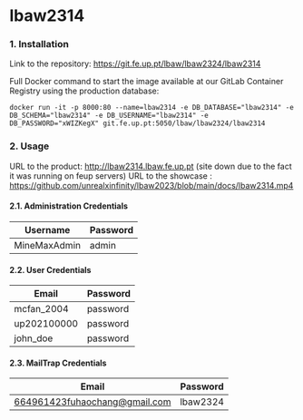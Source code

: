 # lbaw2314

### 1. Installation

Link to the repository: https://git.fe.up.pt/lbaw/lbaw2324/lbaw2314

Full Docker command to start the image available at our GitLab Container Registry using the production database:
```shell
docker run -it -p 8000:80 --name=lbaw2314 -e DB_DATABASE="lbaw2314" -e DB_SCHEMA="lbaw2314" -e DB_USERNAME="lbaw2314" -e DB_PASSWORD="xWIZKegX" git.fe.up.pt:5050/lbaw/lbaw2324/lbaw2314
```

### 2. Usage

URL to the product: http://lbaw2314.lbaw.fe.up.pt  (site down due to the fact it was running on feup servers)
URL to the showcase : https://github.com/unrealxinfinity/lbaw2023/blob/main/docs/lbaw2314.mp4
#### 2.1. Administration Credentials


| Username | Password |
| -------- | -------- |
| MineMaxAdmin  | admin |

#### 2.2. User Credentials

| Email  | Password |
| --------- | -------- |
| mcfan_2004 | password |
| up202100000 | password |
| john_doe | password |

#### 2.3. MailTrap Credentials

| Email  | Password |
| --------- | -------- |
| 664961423fuhaochang@gmail.com | lbaw2324 |

